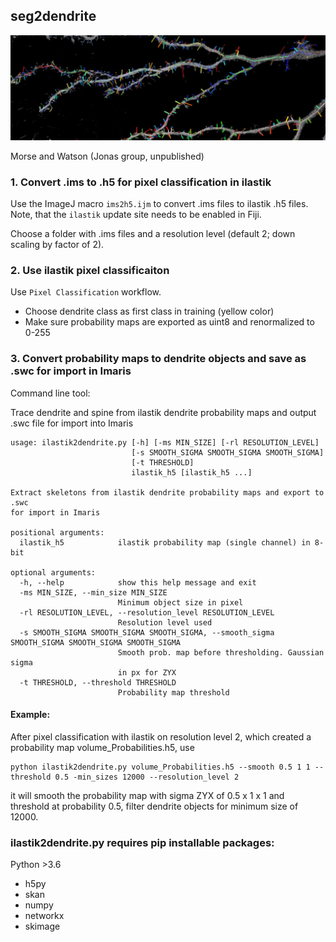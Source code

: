 ## seg2dendrite

<img src="assets/dendrite+spines_5_1200x400.jpg" alt="Morse and Watson (Jonas group, unpublished)" style="width:600px;"/>

Morse and Watson (Jonas group, unpublished)


### 1. Convert .ims to .h5 for pixel classification in ilastik
Use the ImageJ macro `ims2h5.ijm` to convert .ims files to ilastik .h5 files. Note,
that the `ilastik` update site needs to be enabled in Fiji.

Choose a folder with .ims files and a resolution level (default 2; down scaling by factor of 2).

### 2. Use ilastik pixel classificaiton
Use `Pixel Classification` workflow.
* Choose dendrite class as first class in training (yellow color)
* Make sure probability maps are exported as uint8 and renormalized to 0-255

### 3. Convert probability maps to dendrite objects and save as .swc for import in Imaris
Command line tool:

Trace dendrite and spine from ilastik dendrite probability maps and output .swc file for import into Imaris

```
usage: ilastik2dendrite.py [-h] [-ms MIN_SIZE] [-rl RESOLUTION_LEVEL]
                           [-s SMOOTH_SIGMA SMOOTH_SIGMA SMOOTH_SIGMA]
                           [-t THRESHOLD]
                           ilastik_h5 [ilastik_h5 ...]

Extract skeletons from ilastik dendrite probability maps and export to .swc
for import in Imaris

positional arguments:
  ilastik_h5            ilastik probability map (single channel) in 8-bit

optional arguments:
  -h, --help            show this help message and exit
  -ms MIN_SIZE, --min_size MIN_SIZE
                        Minimum object size in pixel
  -rl RESOLUTION_LEVEL, --resolution_level RESOLUTION_LEVEL
                        Resolution level used
  -s SMOOTH_SIGMA SMOOTH_SIGMA SMOOTH_SIGMA, --smooth_sigma SMOOTH_SIGMA SMOOTH_SIGMA SMOOTH_SIGMA
                        Smooth prob. map before thresholding. Gaussian sigma
                        in px for ZYX
  -t THRESHOLD, --threshold THRESHOLD
                        Probability map threshold
```

#### Example:
After pixel classification with ilastik on resolution level 2, which created a probability map volume_Probabilities.h5, use

```
python ilastik2dendrite.py volume_Probabilities.h5 --smooth 0.5 1 1 --threshold 0.5 -min_sizes 12000 --resolution_level 2
```

it will smooth the probability map with sigma ZYX of 0.5 x 1 x 1 and threshold at probability 0.5, filter dendrite objects for minimum size of 12000.

### ilastik2dendrite.py requires pip installable packages:
Python >3.6
* h5py
* skan
* numpy
* networkx
* skimage
